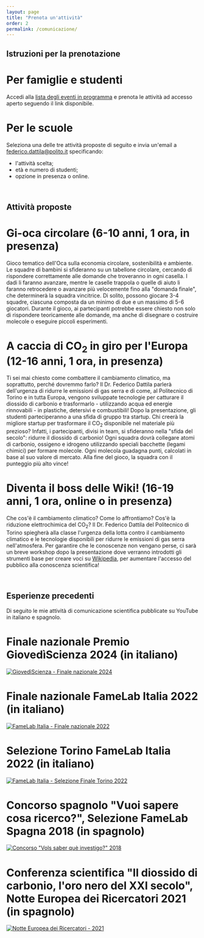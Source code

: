 ```yaml
---
layout: page
title: "Prenota un'attività"
order: 2
permalink: /comunicazione/
---
```

## Istruzioni per la prenotazione

# Per famiglie e studenti
Accedi alla [lista degli eventi in programma](https://fededat.github.io/eventi/) e prenota le attività ad accesso aperto seguendo il link disponibile.

# Per le scuole
Seleziona una delle tre attività proposte di seguito e invia un'email a [federico.dattila@polito.it](mailto:federico.dattila@polito.it) specificando:
- l'attività scelta;
- età e numero di studenti;
- opzione in presenza o online.

<br>

## Attività proposte

# Gi-oca circolare (6-10 anni, 1 ora, in presenza)
Gioco tematico dell'Oca sulla economia circolare, sostenibilità e ambiente. Le squadre di bambini si sfideranno su un tabellone circolare, cercando di rispondere correttamente alle domande che troveranno in ogni casella. I dadi li faranno avanzare, mentre le caselle trappola o quelle di aiuto li faranno retrocedere o avanzare più velocemente fino alla "domanda finale", che determinerà la squadra vincitrice. Di solito, possono giocare 3-4 squadre, ciascuna composta da un minimo di due e un massimo di 5-6 giocatori. Durante il gioco, ai partecipanti potrebbe essere chiesto non solo di rispondere teoricamente alle domande, ma anche di disegnare o costruire molecole o eseguire piccoli esperimenti.

# A caccia di CO<sub>2</sub> in giro per l'Europa (12-16 anni, 1 ora, in presenza)
Ti sei mai chiesto come combattere il cambiamento climatico, ma soprattutto, perché dovremmo farlo? Il Dr. Federico Dattila parlerà dell'urgenza di ridurre le emissioni di gas serra e di come, al Politecnico di Torino e in tutta Europa, vengono sviluppate tecnologie per catturare il diossido di carbonio e trasformarlo - utilizzando acqua ed energie rinnovabili - in plastiche, detersivi e combustibili! Dopo la presentazione, gli studenti parteciperanno a una sfida di gruppo tra startup. Chi creerà la migliore startup per trasformare il CO<sub>2</sub> disponibile nel materiale più prezioso? Infatti, i partecipanti, divisi in team, si sfideranno nella "sfida del secolo": ridurre il diossido di carbonio! Ogni squadra dovrà collegare atomi di carbonio, ossigeno e idrogeno utilizzando speciali bacchette (legami chimici) per formare molecole. Ogni molecola guadagna punti, calcolati in base al suo valore di mercato. Alla fine del gioco, la squadra con il punteggio più alto vince!

# Diventa il boss delle Wiki! (16-19 anni, 1 ora, online o in presenza)  
Che cos'è il cambiamento climatico? Come lo affrontiamo? Cos'è la riduzione elettrochimica del CO<sub>2</sub>? Il Dr. Federico Dattila del Politecnico di Torino spiegherà alla classe l'urgenza della lotta contro il cambiamento climatico e le tecnologie disponibili per ridurre le emissioni di gas serra nell'atmosfera. Per garantire che le conoscenze non vengano perse, ci sarà un breve workshop dopo la presentazione dove verranno introdotti gli strumenti base per creare voci su [Wikipedia](https://it.wikipedia.org/wiki/Pagina_principale), per aumentare l'accesso del pubblico alla conoscenza scientifica!

<br>

## Esperienze precedenti

Di seguito le mie attività di comunicazione scientifica pubblicate su YouTube in italiano e spagnolo.

# Finale nazionale Premio GiovedìScienza 2024 (in italiano)
[![GiovedìScienza - Finale nazionale 2024](https://img.youtube.com/vi/eFGHrO9vWLU/0.jpg)](https://www.youtube.com/watch?v=eFGHrO9vWLU)
# Finale nazionale FameLab Italia 2022 (in italiano)
[![FameLab Italia - Finale nazionale 2022](https://img.youtube.com/vi/OBpRP93BrFg/0.jpg)](https://www.youtube.com/watch?v=OBpRP93BrFg)
# Selezione Torino FameLab Italia 2022 (in italiano)
[![FameLab Italia - Selezione Finale Torino 2022](https://img.youtube.com/vi/j1nVI4Am2xY/0.jpg)](https://www.youtube.com/watch?v=j1nVI4Am2xY)
# Concorso spagnolo "Vuoi sapere cosa ricerco?", Selezione FameLab Spagna 2018 (in spagnolo)
[![Concorso "Vols saber què investigo?" 2018](https://img.youtube.com/vi/jDeX1o5lK1w/0.jpg)](https://www.youtube.com/watch?v=jDeX1o5lK1w)
# Conferenza scientifica "Il diossido di carbonio, l'oro nero del XXI secolo", Notte Europea dei Ricercatori 2021 (in spagnolo)
[![Notte Europea dei Ricercatori - 2021](https://img.youtube.com/vi/d6NfSE_7PA0/0.jpg)](https://www.youtube.com/watch?v=d6NfSE_7PA0)
